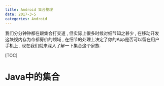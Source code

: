 ```yaml
---
title: Android 集合整理
date: 2017-3-5
categories: Android
---
```


我们分分钟钟都在跟集合打交道 , 但实际上很多时候对细节知之甚少 , 在移动开发这块视内存为帝都房价的领域 , 在细节的处理上决定了你的App是否可以留在用户手机上 , 现在我们就来深入了解一下集合这个家族.

<!--more-->

[TOC]

# Java中的集合

